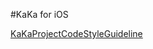 #KaKa for iOS

[KaKaProjectCodeStyleGuideline](https://coding.net/u/yxjxx/p/KaKaProjectCodeStyleGuideline/git)
